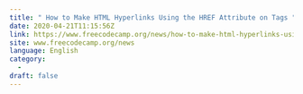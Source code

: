 ```yaml
---
title: " How to Make HTML Hyperlinks Using the HREF Attribute on Tags "
date: 2020-04-21T11:15:56Z
link: https://www.freecodecamp.org/news/how-to-make-html-hyperlinks-using-the-href-attribute-on-tags/?utm_medium=RSS&utm_source=news.12bit.vn
site: www.freecodecamp.org/news
language: English
category:
  -   
draft: false
---
```

